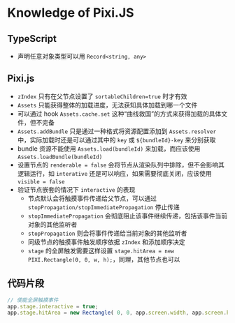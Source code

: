 # Knowledge of Pixi.JS

## TypeScript

- 声明任意对象类型可以用 `Record<string, any>`

## Pixi.js

- `zIndex` 只有在父节点设置了 `sortableChildren=true` 时才有效
- `Assets` 只能获得整体的加载进度，无法获知具体加载到哪一个文件
- 可以通过 hook `Assets.cache.set` 这种“曲线救国”的方式来获得加载的具体文件，但不完备
- `Assets.addBundle` 只是通过一种格式将资源配置添加到 `Assets.resolver` 中，实际加载时还是可以通过其中的 `key`
  或 `${bundleId}-key` 来分别获取
- bundle 资源不能使用 `Assets.load(bundleId)` 来加载，而应该使用 `Assets.loadBundle(bundleId)`
- 设置节点的 `renderable = false` 会将节点从渲染队列中排除，但不会影响其逻辑运行，如 `interative`
  还是可以响应，如果需要彻底关闭，应该使用 `visible = false`
- 验证节点嵌套的情况下 `interactive` 的表现
    - 节点默认会将触摸事件传递给父节点，可以通过 `stopPropagation/stopImmediatePropagation` 停止传递
    - `stopImmediatePropagation` 会彻底阻止该事件继续传递，包括该事件当前对象的其他监听者
    - `stopPropagation` 则会将事件传递给当前对象的其他监听者
    - 同级节点的触摸事件触发顺序依据 `zIndex` 和添加顺序决定
    - `stage` 的全屏触发需要这样设置 `stage.hitArea = new PIXI.Rectangle(0, 0, w, h);`，同理，其他节点也可以

## 代码片段

```typescript
// 使能全屏触摸事件
app.stage.interactive = true;
app.stage.hitArea = new Rectangle( 0, 0, app.screen.width, app.screen.height );
```
